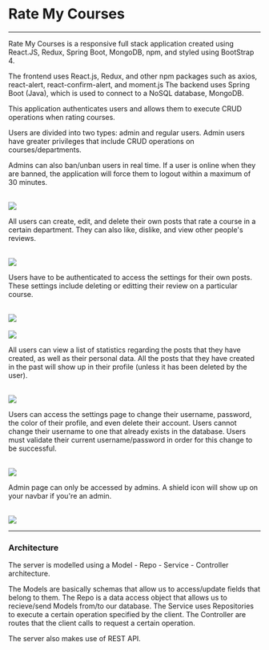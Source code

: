 <h1>Rate My Courses</h1>

<hr>
<p>Rate My Courses is a responsive full stack application created using React.JS, Redux, Spring Boot, MongoDB, npm, and
styled using BootStrap 4. </p>

<p>
The frontend uses React.js, Redux, and other npm packages such as axios, react-alert, react-confirm-alert, and moment.js
The backend uses Spring Boot (Java), which is used to connect to a NoSQL database, MongoDB.
</p>

<p>
This application authenticates users and allows them to execute CRUD operations when rating courses. 
</p>

<p>
Users are divided into two types: admin and regular users. 
Admin users have greater privileges that include CRUD operations on courses/departments.
</p>

Admins can also ban/unban users in real time. If a user is online when they are banned, the application 
will force them to logout within a maximum of 30 minutes.

<br>
<img src="./screenshots/homepage.png"></img>
<br>

All users can create, edit, and delete their own posts that rate a course in a certain department.
They can also like, dislike, and view other people's reviews.

<br>
<img src="./screenshots/createPost.png"></img>
<br>

Users have to be authenticated to access the settings for their own posts. These settings include deleting or editting their review 
on a particular course.

<br>
<img src="./screenshots/postSettings.png"></img>
<br>

<br>
<img src="./screenshots/editPost.png"></img>
<br>

All users can view a list of statistics regarding the posts that they have created, as well as their personal data.
All the posts that they have created in the past will show up in their profile (unless it has been deleted by the user).

<br>
<img src='./screenshots/profile.png'></img>
<br>

Users can access the settings page to change their username, password, the color of their profile, and even delete their account.
Users cannot change their username to one that already exists in the database.
Users must validate their current username/password in order for this change to be successful.

<br>
<img src='./screenshots/colorMenu.png'></img>
<br>

Admin page can only be accessed by admins.
A shield icon will show up on your navbar if you're an admin.

<br>
<img src='./screenshots/adminCourses.png'></img>
<br>

<hr>

<h3>Architecture</h3>
<p>The server is modelled using a Model - Repo - Service - Controller architecture.</p>
<p>The Models are basically schemas that allow us to access/update fields that belong to them.
The Repo is a data access object that allows us to recieve/send Models from/to our database.
The Service uses Repositories to execute a certain operation specified by the client.
The Controller are routes that the client calls to request a certain operation. </p>
<p>The server also makes use of REST API.</p>
